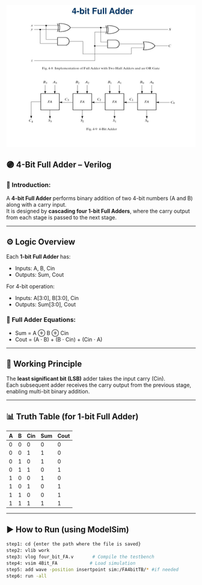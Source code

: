 ![image alt](https://github.com/VijayBandi-02/Verilog-Codes/blob/main/Combinational_Circuits/04%20Full_Adder/4Bit_FA/four_bit_FA.jpg)

## 🟣 4-Bit Full Adder – Verilog

### 📘 Introduction:
A **4-bit Full Adder** performs binary addition of two 4-bit numbers (A and B) along with a carry input.  
It is designed by **cascading four 1-bit Full Adders**, where the carry output from each stage is passed to the next stage.

---

## ⚙️ Logic Overview
Each **1-bit Full Adder** has:
- Inputs: A, B, Cin  
- Outputs: Sum, Cout  

For 4-bit operation:
- Inputs: A[3:0], B[3:0], Cin  
- Outputs: Sum[3:0], Cout  

### 🔹 Full Adder Equations:
* Sum = A ⊕ B ⊕ Cin  
* Cout = (A ⋅ B) + (B ⋅ Cin) + (Cin ⋅ A)

---

## 🧠 Working Principle
The **least significant bit (LSB)** adder takes the input carry (Cin).  
Each subsequent adder receives the carry output from the previous stage, enabling multi-bit binary addition.

---

## 📊 Truth Table (for 1-bit Full Adder)
| A | B | Cin | Sum | Cout |
|---|---|-----|-----|------|
| 0 | 0 | 0 | 0 | 0 |
| 0 | 0 | 1 | 1 | 0 |
| 0 | 1 | 0 | 1 | 0 |
| 0 | 1 | 1 | 0 | 1 |
| 1 | 0 | 0 | 1 | 0 |
| 1 | 0 | 1 | 0 | 1 |
| 1 | 1 | 0 | 0 | 1 |
| 1 | 1 | 1 | 1 | 1 |

---

## ▶ How to Run (using ModelSim)
```bash
step1: cd {enter the path where the file is saved}
step2: vlib work
step3: vlog four_bit_FA.v       # Compile the testbench
step4: vsim 4Bit_FA            # Load simulation
step5: add wave -position insertpoint sim:/FA4bitTB/* #if needed
step6: run -all
